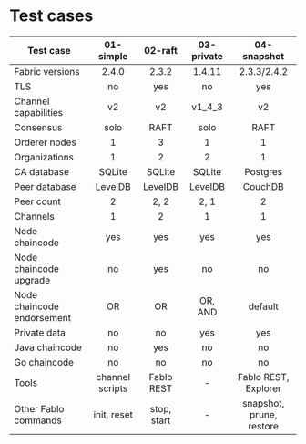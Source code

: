 # Test cases

| Test case                 |    01-simple    |   02-raft   | 03-private |       04-snapshot        |
| ------------------------- |:---------------:|:-----------:|:----------:|:------------------------:|
| Fabric versions           |      2.4.0      |    2.3.2    |   1.4.11   |       2.3.3/2.4.2        |
| TLS                       |       no        |     yes     |     no     |           yes            |
| Channel capabilities      |       v2        |     v2      |   v1_4_3   |            v2            |
| Consensus                 |      solo       |    RAFT     |    solo    |           RAFT           |
| Orderer nodes             |        1        |      3      |     1      |            1             |
| Organizations             |        1        |      2      |     2      |            1             |
| CA database               |     SQLite      |   SQLite    |   SQLite   |         Postgres         |
| Peer database             |     LevelDB     |   LevelDB   |  LevelDB   |         CouchDB          |
| Peer count                |        2        |    2, 2     |    2, 1    |            2             |
| Channels                  |        1        |      2      |     1      |            1             |
| Node chaincode            |       yes       |     yes     |    yes     |           yes            |
| Node chaincode upgrade    |       no        |     yes     |     no     |            no            |
| Node chaincode endorsement|       OR        |     OR      |  OR, AND   |         default          |
| Private data              |       no        |     no      |    yes     |           yes            |
| Java chaincode            |       no        |     yes     |     no     |            no            |
| Go chaincode              |       no        |     no      |     no     |            no            |
| Tools                     | channel scripts | Fablo REST  |     -      |  Fablo REST, Explorer    |
| Other Fablo commands      |   init, reset   | stop, start |  -         | snapshot, prune, restore |
